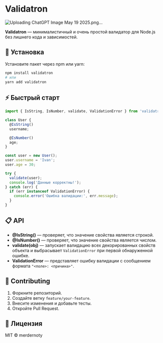 # Validatron
![Uploading ChatGPT Image May 19 2025.png…]()

**Validatron** — минималистичный и очень простой валидатор для Node.js без лишнего кода и зависимостей.

## 🚀 Установка

Установите пакет через npm или yarn:

```bash
npm install validatron
# или
yarn add validatron
```

## ⚡ Быстрый старт

```js
import { IsString, IsNumber, validate, ValidationError } from 'validatron';

class User {
  @IsString()
  username;

  @IsNumber()
  age;
}

const user = new User();
user.username = 'Ivan';
user.age = 30;

try {
  validate(user);
  console.log('Данные корректны!');
} catch (err) {
  if (err instanceof ValidationError) {
    console.error('Ошибка валидации:', err.message);
  }
}
```

## 📋 API

* **@IsString()** — проверяет, что значение свойства является строкой.
* **@IsNumber()** — проверяет, что значение свойства является числом.
* **validate(obj)** — запускает валидацию всех декорированных свойств объекта и выбрасывает `ValidationError` при первой обнаруженной ошибке.
* **ValidationError** — представляет ошибку валидации с сообщением формата `"<поле>: <причина>"`.

## 🤝 Contributing

1. Форкните репозиторий.
2. Создайте ветку `feature/your-feature`.
3. Внесите изменения и добавьте тесты.
4. Откройте Pull Request.

## 📄 Лицензия

MIT © merdernoty
